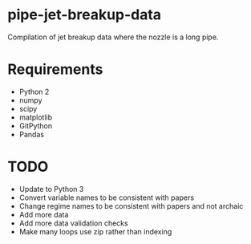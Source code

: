 # pipe-jet-breakup-data
Compilation of jet breakup data where the nozzle is a long pipe.

# Requirements

- Python 2
- numpy
- scipy
- matplotlib
- GitPython
- Pandas

# TODO

- Update to Python 3
- Convert variable names to be consistent with papers
- Change regime names to be consistent with papers and not archaic
- Add more data
- Add more data validation checks
- Make many loops use zip rather than indexing
